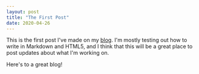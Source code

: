 ```yaml
---
layout: post
title: "The First Post"
date: 2020-04-26
---
```

This is the first post I've made on my [blog](nong.github.io). I'm mostly testing out how to write in Markdown and HTML5, and I think that this will be a great place to post updates about what I'm working on.

Here's to a great blog!
